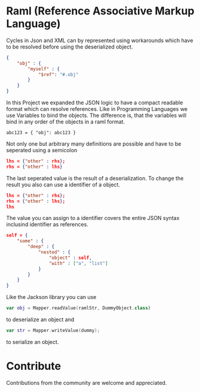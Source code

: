 # Raml (Reference Associative Markup Language)

Cycles in Json and XML can by represented using workarounds which have to be resolved before using the deserialized object.

```json
{
    "obj" : {
        "myself" : {
            "$ref": "#.obj"
        }
    }   
}
```

In this Project we expanded the JSON logic to have a compact readable format which can resolve references.
Like in Programming Languages we use Variables to bind the objects.
The difference is, that the variables will bind in any order of the objects in a raml format.

```
abc123 = { "obj": abc123 }  
```

Not only one but arbitrary many definitions are possible and have to be seperated using a semicolon

```json
lhs = {"other" : rhs};
rhs = {"other" : lhs}
```

The last seperated value is the result of a deserialization.
To change the result you also can use a identifier of a object.

```json
lhs = {"other" : rhs};
rhs = {"other" : lhs};
lhs
```

The value you can assign to a identifier covers the entire JSON syntax inclusind identifier as references.

```json
self = {
    "some" : {
        "deep" : {
            "nested" : {
                "object" : self, 
                "with" : ["a", "list"]
            }
        }
    }
}
```

Like the Jackson library you can use
```kotlin
var obj = Mapper.readValue(ramlStr, DummyObject.class)
```
to deserialize an object and
```kotlin
var str = Mapper.writeValue(dummy);
```
to serialize an object.

# Contribute

Contributions from the community are welcome and appreciated.